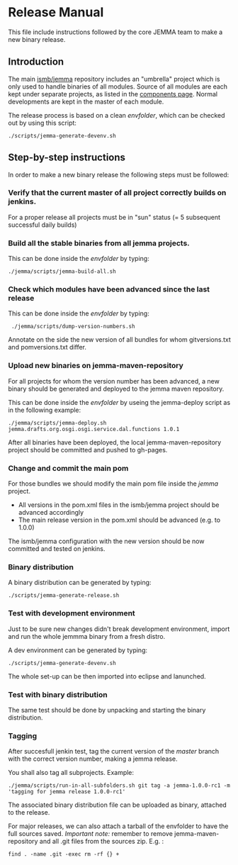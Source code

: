 # Release Manual

This file include instructions followed by the core JEMMA team to make a new binary release.

## Introduction

The main [ismb/jemma](https://github.com/ismb/jemma) repository includes an "umbrella" project which is only used to handle binaries of all modules.
Source of all modules are each kept under separate projects, as listed in the [components page](http://ismb.github.io/jemma/components.html).
Normal developments are kept in the master of each module.

The release process is based on a clean *envfolder*, which can be checked out by using this script:

```
./scripts/jemma-generate-devenv.sh
```
 
## Step-by-step instructions

In order to make a new binary release the following steps must be followed:

### Verify that the current master of all project correctly builds on jenkins.

For a proper release all projects must be in "sun" status (= 5 subsequent successful daily builds)

### Build all the stable binaries from all jemma projects. 

This can be done inside the *envfolder* by typing:

```
./jemma/scripts/jemma-build-all.sh
```

### Check which modules have been advanced since the last release

This can be done inside the *envfolder* by typing:

```
 ./jemma/scripts/dump-version-numbers.sh
```

Annotate on the side the new version of all bundles for whom gitversions.txt and pomversions.txt differ.


### Upload new binaries on jemma-maven-repository

For all projects for whom the version number has been advanced, a new binary should be generated and deployed to the jemma maven repository.

This can be done inside the *envfolder* by useing the jemma-deploy script as in the following example:

```
./jemma/scripts/jemma-deploy.sh jemma.drafts.org.osgi.osgi.service.dal.functions 1.0.1
```

After all binaries have been deployed, the local jemma-maven-repository project should be committed and pushed to gh-pages.

### Change and commit the main pom

For those bundles we should modify the main pom file inside the *jemma* project.

- All versions in the pom.xml files in the ismb/jemma project should be advanced accordingly
- The main release version in the pom.xml should be advanced (e.g. to 1.0.0)

The ismb/jemma configuration with the new version should be now committed and tested on jenkins.


### Binary distribution

A binary distribution can be generated by typing:

```
./scripts/jemma-generate-release.sh
```

### Test with development environment

Just to be sure new changes didn't break development environment, import and run the whole jemmma binary from a fresh distro.

A dev environment can be generated by typing:

```
./scripts/jemma-generate-devenv.sh
```

The whole set-up can be then imported into eclipse and lanunched.

### Test with binary distribution

The same test should be done by unpacking and starting the binary distribution.

### Tagging

After succesfull jenkin test, tag the current version of the *master* branch with the correct version number, making a jemma release.

You shall also tag all subprojects. Example:

```
./jemma/scripts/run-in-all-subfolders.sh git tag -a jemma-1.0.0-rc1 -m 'tagging for jemma release 1.0.0-rc1'
```

The associated binary distribution file can be uploaded as binary, attached to the release.

For major releases, we can also attach a tarball of the envfolder to have the full sources saved.
*Important note:* remember to remove jemma-maven-repository and all .git files from the sources zip. E.g. :

```
find . -name .git -exec rm -rf {} +
```


